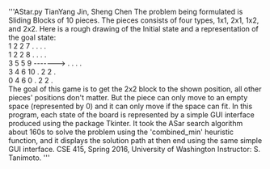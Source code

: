 '''AStar.py
TianYang Jin, Sheng Chen
The problem being formulated is Sliding Blocks of 10 pieces. The pieces consists of four types, 1x1, 2x1, 1x2, and 2x2.
Here is a rough drawing of the Initial state and a representation of the goal state: <br />
1 2 2 7                            . . . .<br />
1 2 2 8                            . . . .<br />
3 5 5 9            ------->        . . . .<br />
3 4 6 10                           . 2 2 .<br />
0 4 6 0                            . 2 2 .<br />
The goal of this game is to get the 2x2 block to the shown position, all other pieces' positions don't matter.
But the piece can only move to an empty space (represented by 0) and it can only move if the space can fit.
In this program, each state of the board is represented by a simple GUI interface produced using the package Tkinter.
It took the ASar search algorithm about 160s to solve the problem using the 'combined_min' heuristic function, and it
displays the solution path at then end using the same simple GUI interface.
CSE 415, Spring 2016, University of Washington
Instructor: S. Tanimoto.
'''